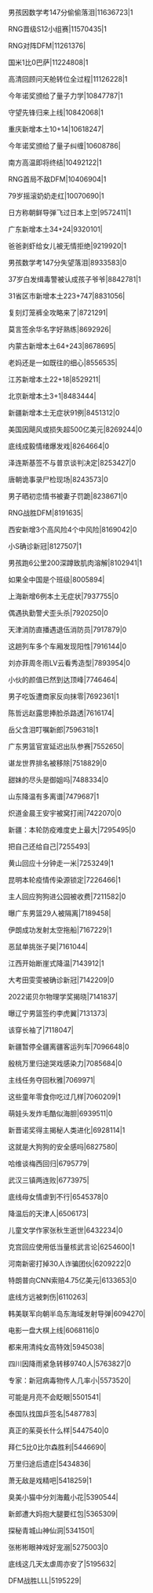 男孩因数学考147分偷偷落泪|11636723|1

RNG晋级S12小组赛|11570435|1

RNG对阵DFM|11261376|

国米1比0巴萨|11224808|1

高清回顾问天舱转位全过程|11126228|1

今年诺奖颁给了量子力学|10847787|1

守望先锋归来上线|10842068|1

重庆新增本土10+14|10618247|

今年诺奖颁给了量子纠缠|10608786|

南方高温即将终结|10492122|1

RNG首局不敌DFM|10406904|1

79岁摇滚奶奶走红|10070690|1

日方称朝鲜导弹飞过日本上空|9572411|1

广东新增本土34+24|9320101|

爸爸剥虾给女儿被无情拒绝|9219920|1

男孩数学考147分失望落泪|8933583|0

37岁白发缉毒警被认成孩子爷爷|8842781|1

31省区市新增本土223+747|8831056|

复刻灯笼裤全攻略来了|8721291|

莫言签余华名字好熟练|8692926|

内蒙古新增本土64+243|8678695|

老妈还是一如既往的细心|8556535|

江苏新增本土22+18|8529211|

北京新增本土3+1|8483444|

新疆新增本土无症状91例|8451312|0

美国因飓风或损失超500亿美元|8269244|0

底线成毅情绪爆发戏|8264664|0

泽连斯基签不与普京谈判决定|8253427|0

唐朝诡事录尸检现场|8243573|0

男子晒初恋情书被妻子罚跪|8238671|0

RNG战胜DFM|8191635|

西安新增3个高风险4个中风险|8169042|0

小S确诊新冠|8127507|1

男孩跑6公里200深蹲致肌肉溶解|8102941|1

如果全中国是个班级|8005894|

上海新增6例本土无症状|7937755|0

偶遇执勤警犬歪头杀|7920250|0

天津消防直播遇退伍消防员|7917879|0

这趟列车多个车厢发现阳性|7916144|0

刘亦菲周冬雨LV云看秀造型|7893954|0

小伙的颜值已然到达顶峰|7746464|

男子吃饭遭商家反向抹零|7692361|1

陈哲远赵露思捧脸杀路透|7616174|

岳父含泪叮嘱新郎|7596318|1

广东男篮官宣延迟出队参赛|7552650|

谌龙世界排名被移除|7518829|0

甜妹的尽头是御姐吗|7488334|0

山东降温有多离谱|7479687|1

炽道金晨王安宇被窝打闹|7422070|0

新疆：本轮防疫难度史上最大|7295495|0

把自己还给自己|7255493|

黄山回应十分钟走一米|7253249|1

昆明本轮疫情传染源锁定|7226466|1

主人回应狗狗进公园被收费|7211582|0

曝广东男篮29人被隔离|7189458|

伊朗成功发射太空拖船|7167229|1

恶鼠单挑张子昊|7161044|

江西开始断崖式降温|7143912|1

大考田雯雯被确诊新冠|7142209|0

2022诺贝尔物理学奖揭晓|7141837|

曝辽宁男篮签约李虎翼|7131373|

该穿长袖了|7118047|

新疆暂停全疆离疆客运列车|7096648|0

殷桃万里归途哭戏感染力|7085684|0

主线任务夺回秋雅|7069971|

这些童年零食你吃过几样|7060209|1

萌娃头发炸毛酷似海胆|6939511|0

新晋诺奖得主揭秘人类进化|6928114|1

这就是大狗狗的安全感吗|6827580|

哈维谈梅西回归|6795779|

武汉三镇两连败|6773975|

底线母女情虐到不行|6545378|0

降温后的天津人|6506173|

儿童文学作家张秋生逝世|6432234|0

克宫回应使用低当量核武言论|6254600|1

河南新密打掉30人诈骗团伙|6209222|0

特朗普向CNN索赔4.75亿美元|6133653|0

底线方远被刺伤|6110263|

韩美联军向朝半岛东海域发射导弹|6094270|

电影一盘大棋上线|6068116|0

都来用清纯女高特效|5945038|

四川因降雨紧急转移9740人|5763827|0

专家：新冠病毒物传人几率小|5573520|

可能是月亮不会眨眼|5501541|

泰国队找国乒签名|5487783|

真正的茱萸长什么样|5447540|0

拜仁5比0比尔森胜利|5446690|

万里归途后遗症|5434836|

萧无敌是戏精吧|5418259|1

臭美小猫中分刘海戴小花|5390544|

新郎遭大妈抱大腿要红包|5365309|

探秘青城山神仙洞|5341501|

张彬彬眼神戏好宠溺|5275003|0

底线这几天太虐周亦安了|5195632|

DFM战胜LLL|5195229|

